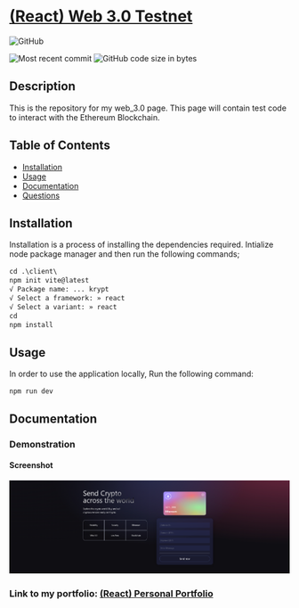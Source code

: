 # [(React) Web 3.0 Testnet](https://github.com/cmrnfaith/web_3.0)

![GitHub](https://img.shields.io/github/license/cmrnfaith/web_3.0?style=plastic)

![Most recent commit](https://img.shields.io/github/last-commit/cmrnfaith/web_3.0)
![GitHub code size in bytes](https://img.shields.io/github/languages/code-size/cmrnfaith/web_3.0)

## Description

This is the repository for my web_3.0 page. This page will contain test code to interact with the Ethereum Blockchain.

## Table of Contents

- [Installation](#Installation)
- [Usage](#Usage)
- [Documentation](#Documentation)
- [Questions](#Questions)

## Installation

Installation is a process of installing the dependencies required.
Intialize node package manager and then run the following commands;

```script
cd .\client\
npm init vite@latest
√ Package name: ... krypt
√ Select a framework: » react
√ Select a variant: » react
cd
npm install
```

## Usage

In order to use the application locally, Run the following command:

```script
npm run dev
```

## Documentation

### Demonstration

#### Screenshot

![Screenshot of the Application](docs/homepage.png?raw=true "Screenshot of the Application")

### Link to my portfolio: [(React) Personal Portfolio](https://cmrnfaith.github.io/portfolio/)
